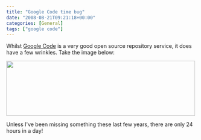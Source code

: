 ```yaml
---
title: "Google Code time bug"
date: "2008-08-21T09:21:18+00:00"
categories: [General]
tags: ["google code"]
---
```


Whilst <a href="http://code.google.com/">Google Code</a> is a very good open source repository service, it does have a few wrinkles. Take the image below:

<a href="/images/uploads/2008/08/google-code-time-bug.jpg"><img class="aligncenter size-full wp-image-528" title="google-code-time-bug" src="/image/uploads/2008/08/google-code-time-bug.jpg" alt="" width="500" height="145" /></a>

Unless I've been missing something these last few years, there are only 24 hours in a day!
